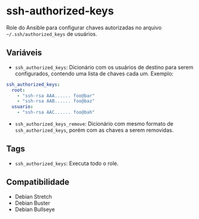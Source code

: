 # ssh-authorized-keys

Role do Ansible para configurar chaves autorizadas no arquivo
`~/.ssh/authorized_keys` de usuários.

## Variáveis

- `ssh_authorized_keys`: Dicionário com os usuários de destino para serem
  configurados, contendo uma lista de chaves cada um. Exemplo:

```yaml
ssh_authorized_keys:
  root:
    - "ssh-rsa AAA...... foo@bar"
    - "ssh-rsa AAB...... foo@baz"
  usuario:
    - "ssh-rsa AAC...... foo@bah"
```

- `ssh_authorized_keys_remove`: Dicionário com mesmo formato de
  `ssh_authorized_keys`, porém com as chaves a serem removidas.

## Tags

- `ssh_authorized_keys`: Executa todo o role.

## Compatibilidade

- Debian Stretch
- Debian Buster
- Debian Bullseye
